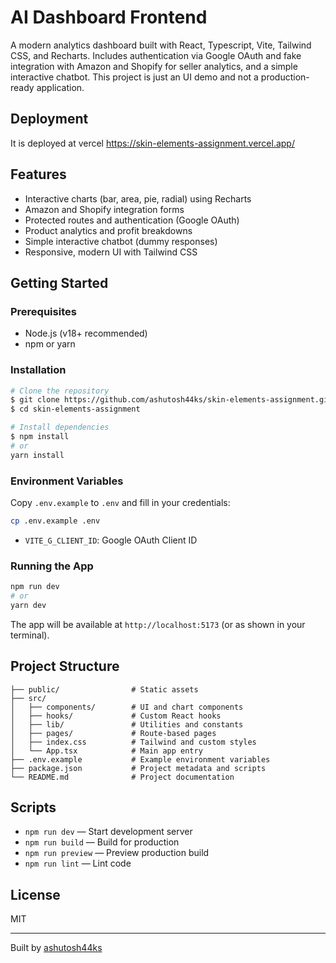 # AI Dashboard Frontend

A modern analytics dashboard built with React, Typescript, Vite, Tailwind CSS, and Recharts. Includes authentication via Google OAuth and fake integration with Amazon and Shopify for seller analytics, and a simple interactive chatbot. This project is just an UI demo and not a production-ready application.

## Deployment
It is deployed at vercel
https://skin-elements-assignment.vercel.app/

## Features

- Interactive charts (bar, area, pie, radial) using Recharts
- Amazon and Shopify integration forms
- Protected routes and authentication (Google OAuth)
- Product analytics and profit breakdowns
- Simple interactive chatbot (dummy responses)
- Responsive, modern UI with Tailwind CSS

## Getting Started

### Prerequisites

- Node.js (v18+ recommended)
- npm or yarn

### Installation

```bash
# Clone the repository
$ git clone https://github.com/ashutosh44ks/skin-elements-assignment.git
$ cd skin-elements-assignment

# Install dependencies
$ npm install
# or
yarn install
```

### Environment Variables

Copy `.env.example` to `.env` and fill in your credentials:

```bash
cp .env.example .env
```

- `VITE_G_CLIENT_ID`: Google OAuth Client ID

### Running the App

```bash
npm run dev
# or
yarn dev
```

The app will be available at `http://localhost:5173` (or as shown in your terminal).

## Project Structure

```
├── public/                # Static assets
├── src/
│   ├── components/        # UI and chart components
│   ├── hooks/             # Custom React hooks
│   ├── lib/               # Utilities and constants
│   ├── pages/             # Route-based pages
│   ├── index.css          # Tailwind and custom styles
│   └── App.tsx            # Main app entry
├── .env.example           # Example environment variables
├── package.json           # Project metadata and scripts
└── README.md              # Project documentation
```

## Scripts

- `npm run dev` — Start development server
- `npm run build` — Build for production
- `npm run preview` — Preview production build
- `npm run lint` — Lint code

## License

MIT

---

Built by [ashutosh44ks](https://github.com/ashutosh44ks)
